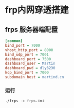 # frp内网穿透搭建



## frps 服务器端配置

```ini
[common]
bind_port = 7000
vhost_http_port = 8000
bind_udp_port = 7001
dashboard_port = 7500
dashboard_user = Martin
dashboard_pwd = dly3230
kcp_bind_port = 7000
subdomain_host = martind.cn
```

### 运行

```shell
./frps -c frps.ini
```

